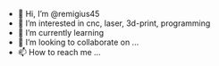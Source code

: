 - 👋 Hi, I’m @remigius45
- 👀 I’m interested in cnc, laser, 3d-print, programming
- 🌱 I’m currently learning 
- 💞️ I’m looking to collaborate on ...
- 📫 How to reach me ...

<!---
remigius45/remigius45 is a ✨ special ✨ repository because its `README.md` (this file) appears on your GitHub profile.
You can click the Preview link to take a look at your changes.
--->
